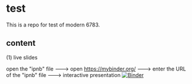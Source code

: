 # test

This is a repo for test of modern 6783.

## content
(1) live slides

open the "ipnb" file ---> open https://mybinder.org/ ---> enter the URL of the "ipnb" file ---> interactive presentation
[![Binder](https://mybinder.org/badge.svg)](https://mybinder.org/v2/gh/LittleBeannie/test/master)

